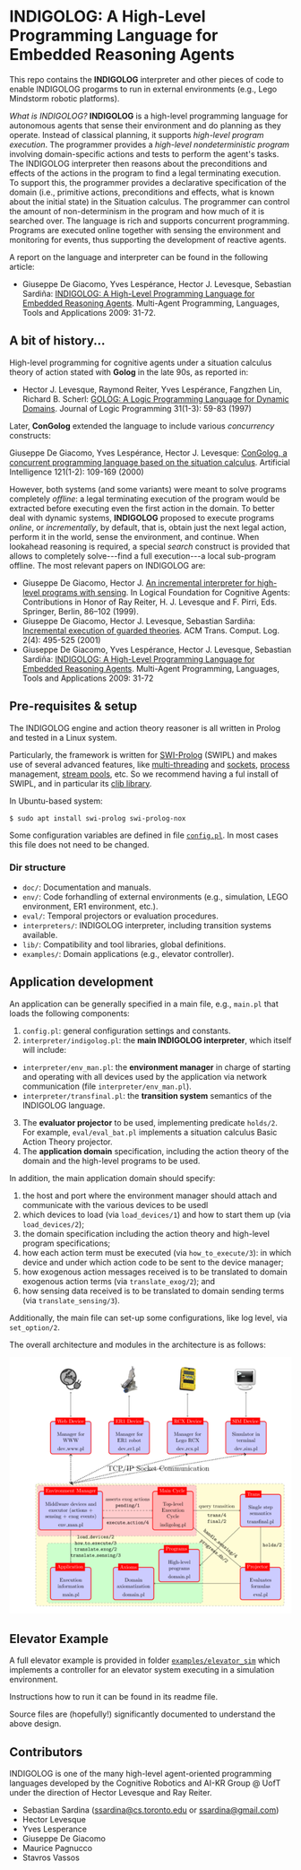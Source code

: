 # INDIGOLOG: A High-Level Programming Language for Embedded Reasoning Agents

This repo contains the **INDIGOLOG** interpreter and other pieces of code to enable INDIGOLOG progarms to run in external environments (e.g., Lego Mindstorm robotic platforms).

_What is INDIGOLOG?_ **INDIGOLOG** is a high-level programming language for autonomous agents that sense their environment and do planning as they operate. Instead of classical planning, it supports _high-level program execution_. The programmer provides a _high-level nondeterministic program_ involving domain-specific actions and tests to perform the agent's tasks. The INDIGOLOG interpreter then reasons about the preconditions and effects of the actions in the program to find a legal terminating execution. To support this, the programmer provides a declarative specification of the domain (i.e., primitive actions, preconditions and effects, what is known about the initial state) in the Situation calculus. The programmer can control the amount of non-determinism in the program and how much of it is searched over. The language is rich and supports concurrent programming. Programs are executed online together with sensing the environment and monitoring for events, thus supporting
the development of reactive agents.

A report on the language and interpreter can be found in the following article:

* Giuseppe De Giacomo, Yves Lespérance, Hector J. Levesque, Sebastian Sardiña: [INDIGOLOG: A High-Level Programming Language for Embedded Reasoning Agents](https://link.springer.com/chapter/10.1007/978-0-387-89299-3_2). Multi-Agent Programming, Languages, Tools and Applications 2009: 31-72.

## A bit of history...

High-level programming for cognitive agents under a situation calculus theory of action stated with **Golog** in the late 90s, as reported in:

* Hector J. Levesque, Raymond Reiter, Yves Lespérance, Fangzhen Lin, Richard B. Scherl: [GOLOG: A Logic Programming Language for Dynamic Domains](https://www.sciencedirect.com/science/article/pii/S0743106696001215?via%3Dihub). Journal of Logic Programming 31(1-3): 59-83 (1997)

Later, **ConGolog** extended the language to include various _concurrency_ constructs:

Giuseppe De Giacomo, Yves Lespérance, Hector J. Levesque: [ConGolog, a concurrent programming language based on the situation calculus](https://linkinghub.elsevier.com/retrieve/pii/S000437020000031X). Artificial Intelligence 121(1-2): 109-169 (2000)

However, both systems (and some variants) were meant to solve programs completely _offline_: a legal terminating execution of the program would be extracted before executing even the first action in the domain. To better deal with dynamic systems, **INDIGOLOG** proposed to execute programs _online_, or _incrementally_, by default, that is, obtain just the next legal action, perform it in the world, sense the environment, and continue. When lookahead reasoning is required, a special _search_ construct is provided that allows to completely solve---find a full execution---a local sub-program offline. The most relevant papers on INDIGOLOG are:

* Giuseppe De Giacomo, Hector J. [An incremental interpreter for high-level programs with sensing](https://doi.org/10.1007/978-3-642-60211-5_8). In Logical Foundation for Cognitive Agents: Contributions in Honor of Ray Reiter, H. J. Levesque and F. Pirri, Eds. Springer, Berlin, 86–102 (1999).
* Giuseppe De Giacomo, Hector J. Levesque, Sebastian Sardiña: [Incremental execution of guarded theories](https://doi.org/10.1145/383779.383782). ACM Trans. Comput. Log. 2(4): 495-525 (2001)
* Giuseppe De Giacomo, Yves Lespérance, Hector J. Levesque, Sebastian Sardiña: [INDIGOLOG: A High-Level Programming Language for Embedded Reasoning Agents](https://link.springer.com/chapter/10.1007/978-0-387-89299-3_2). Multi-Agent Programming, Languages, Tools and Applications 2009: 31-72

## Pre-requisites & setup

The INDIGOLOG engine and action theory reasoner is all written in Prolog and tested in a Linux system.

Particularly, the framework is written for [SWI-Prolog](http://www.swi-prolog.org/) (SWIPL) and makes use of several advanced features, like [multi-threading](https://www.swi-prolog.org/pldoc/man?section=threads) and [sockets](https://www.swi-prolog.org/pldoc/man?section=process), [process](https://www.swi-prolog.org/pldoc/man?section=process) management, [stream pools](https://www.swi-prolog.org/pldoc/man?section=stream-pools), etc. So we recommend having a ful install of SWIPL, and in particular its [clib library](https://github.com/SWI-Prolog/packages-clib).

In Ubuntu-based system:

```shell
$ sudo apt install swi-prolog swi-prolog-nox
```

Some configuration variables are defined in file [`config.pl`](config.pl). In most cases this file does not need to be changed.

### Dir structure

- `doc/`: Documentation and manuals.
- `env/`: Code forhandling of external environments (e.g., simulation, LEGO environment, ER1 environment, etc.).
- `eval/`: Temporal projectors or evaluation procedures.
- `interpreters/`: INDIGOLOG interpreter, including transition systems available.
- `lib/`: Compatibility and tool libraries, global definitions.
- `examples/`: Domain applications (e.g., elevator controller).

## Application development

An application can be generally specified in a main file, e.g., `main.pl` that loads the following components:

1. `config.pl`: general configuration settings and constants.
2. `interpreter/indigolog.pl`: the **main INDIGOLOG interpreter**, which itself will include:
  - `interpreter/env_man.pl`: the **environment manager** in charge of starting and operating with all devices used by the application via network communication (file `interpreter/env_man.pl`).
  - `interpreter/transfinal.pl`: the **transition system** semantics of the INDIGOLOG language.
3. The **evaluator projector** to be used, implementing predicate `holds/2`. For example, `eval/eval_bat.pl` implements a situation calculus Basic Action Theory projector.
4. The **application domain** specification, including the action theory of the domain and the high-level programs to be used.

In addition, the main application domain should specify:

1. the host and port where the environment manager should attach and communicate with the various devices to be usedl
2. which devices to load (via `load_devices/1`) and how to start them up (via ` load_devices/2`);
3. the domain specification including the action theory and high-level program specifications;
4. how each action term must be executed (via `how_to_execute/3`): in which device and under which action code to be sent to the device manager;
5. how exogenous action messages received is to be translated to domain exogenous action terms (via `translate_exog/2`); and
6. how sensing data received is to be translated to domain sending terms (via `translate_sensing/3`).

Additionally, the main file can set-up some configurations, like log level, via `set_option/2`.

The overall architecture and modules in the architecture is as follows:

![INDIGOLOG architecture](doc/architecture_img/indigolog_arch.png)

## Elevator Example

A full elevator example is provided in folder [`examples/elevator_sim`](examples/elevator_sim) which implements a controller for an elevator system executing in a simulation environment.

Instructions how to run it can be found in its readme file.

Source files are (hopefully!) significantly documented to understand the above design.

## Contributors

INDIGOLOG is one of the many high-level agent-oriented programming languages developed by the Cognitive Robotics and AI-KR Group @ UofT under the direction of Hector Levesque and Ray Reiter.

* Sebastian Sardina (ssardina@cs.toronto.edu or ssardina@gmail.com)
* Hector Levesque
* Yves Lesperance
* Giuseppe De Giacomo
* Maurice Pagnucco
* Stavros Vassos

